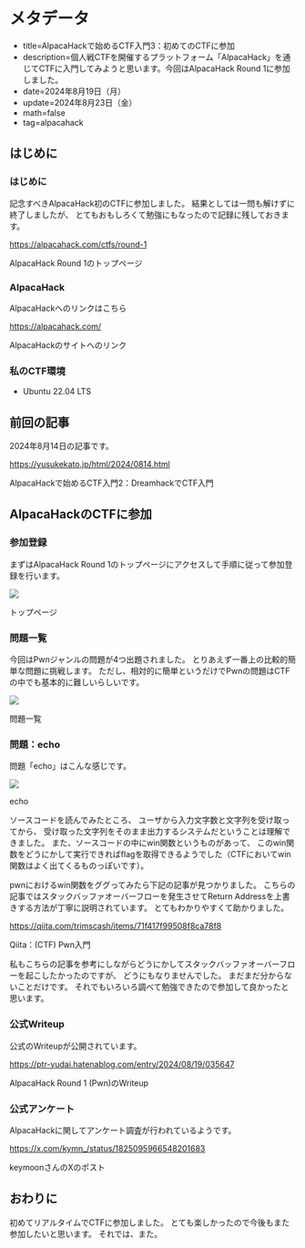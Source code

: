 # メタデータ
- title=AlpacaHackで始めるCTF入門3：初めてのCTFに参加
- description=個人戦CTFを開催するプラットフォーム「AlpacaHack」を通じてCTFに入門してみようと思います。今回はAlpacaHack Round 1に参加しました。
- date=2024年8月19日（月）
- update=2024年8月23日（金）
- math=false
- tag=alpacahack

## はじめに

### はじめに
記念すべきAlpacaHack初のCTFに参加しました。
結果としては一問も解けずに終了しましたが、
とてもおもしろくて勉強にもなったので記録に残しておきます。

https://alpacahack.com/ctfs/round-1

AlpacaHack Round 1のトップページ

### AlpacaHack
AlpacaHackへのリンクはこちら

https://alpacahack.com/

AlpacaHackのサイトへのリンク

### 私のCTF環境
- Ubuntu 22.04 LTS

## 前回の記事
2024年8月14日の記事です。

https://yusukekato.jp/html/2024/0814.html

AlpacaHackで始めるCTF入門2：DreamhackでCTF入門

## AlpacaHackのCTFに参加

### 参加登録
まずはAlpacaHack Round 1のトップページにアクセスして手順に従って参加登録を行います。

![](../../images/2024/20240819_1.png)

トップページ

### 問題一覧
今回はPwnジャンルの問題が4つ出題されました。
とりあえず一番上の比較的簡単な問題に挑戦します。
ただし、相対的に簡単というだけでPwnの問題はCTFの中でも基本的に難しいらしいです。

![](../../images/2024/20240819_2.png)

問題一覧

### 問題：echo
問題「echo」はこんな感じです。

![](../../images/2024/20240819_3.png)

echo

ソースコードを読んでみたところ、
ユーザから入力文字数と文字列を受け取ってから、
受け取った文字列をそのまま出力するシステムだということは理解できました。
また、ソースコードの中にwin関数というものがあって、
このwin関数をどうにかして実行できればflagを取得できるようでした（CTFにおいてwin関数はよく出てくるものっぽいです）。

pwnにおけるwin関数をググってみたら下記の記事が見つかりました。
こちらの記事ではスタックバッファオーバーフローを発生させてReturn Addressを上書きする方法が丁寧に説明されています。
とてもわかりやすくて助かりました。

https://qiita.com/trimscash/items/71f417f99508f8ca78f8

Qiita：(CTF) Pwn入門

私もこちらの記事を参考にしながらどうにかしてスタックバッファオーバーフローを起こしたかったのですが、
どうにもなりませんでした。
まだまだ分からないことだけです。
それでもいろいろ調べて勉強できたので参加して良かったと思います。

### 公式Writeup
公式のWriteupが公開されています。

https://ptr-yudai.hatenablog.com/entry/2024/08/19/035647

AlpacaHack Round 1 (Pwn)のWriteup

### 公式アンケート
AlpacaHackに関してアンケート調査が行われているようです。

https://x.com/kymn_/status/1825095966548201683

keymoonさんのXのポスト

## おわりに
初めてリアルタイムでCTFに参加しました。
とても楽しかったので今後もまた参加したいと思います。
それでは、また。
